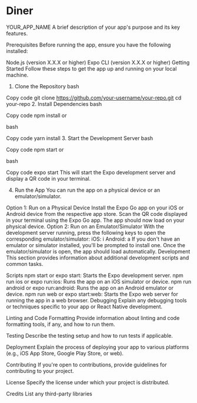 # Diner
YOUR_APP_NAME
A brief description of your app's purpose and its key features.

Prerequisites
Before running the app, ensure you have the following installed:

Node.js (version X.X.X or higher)
Expo CLI (version X.X.X or higher)
Getting Started
Follow these steps to get the app up and running on your local machine.

1. Clone the Repository
bash


Copy code
git clone https://github.com/your-username/your-repo.git
cd your-repo
2. Install Dependencies
bash


Copy code
npm install
or

bash


Copy code
yarn install
3. Start the Development Server
bash


Copy code
npm start
or

bash


Copy code
expo start
This will start the Expo development server and display a QR code in your terminal.

4. Run the App
You can run the app on a physical device or an emulator/simulator.

Option 1: Run on a Physical Device
Install the Expo Go app on your iOS or Android device from the respective app store.
Scan the QR code displayed in your terminal using the Expo Go app.
The app should now load on your physical device.
Option 2: Run on an Emulator/Simulator
With the development server running, press the following keys to open the corresponding emulator/simulator:
iOS: i
Android: a
If you don't have an emulator or simulator installed, you'll be prompted to install one.
Once the emulator/simulator is open, the app should load automatically.
Development
This section provides information about additional development scripts and common tasks.

Scripts
npm start or expo start: Starts the Expo development server.
npm run ios or expo run:ios: Runs the app on an iOS simulator or device.
npm run android or expo run:android: Runs the app on an Android emulator or device.
npm run web or expo start:web: Starts the Expo web server for running the app in a web browser.
Debugging
Explain any debugging tools or techniques specific to your app or React Native development.

Linting and Code Formatting
Provide information about linting and code formatting tools, if any, and how to run them.

Testing
Describe the testing setup and how to run tests if applicable.

Deployment
Explain the process of deploying your app to various platforms (e.g., iOS App Store, Google Play Store, or web).

Contributing
If you're open to contributions, provide guidelines for contributing to your project.

License
Specify the license under which your project is distributed.

Credits
List any third-party libraries